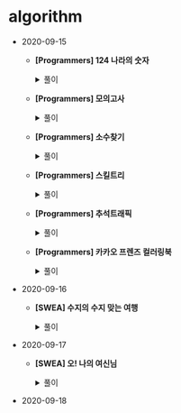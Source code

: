 # algorithm

- 2020-09-15
  
  - **[Programmers] 124 나라의 숫자**
  
    <details markdown="1"> <summary>풀이</summary> 
    <img src="https://user-images.githubusercontent.com/60774058/93547084-39058200-f99f-11ea-9558-1ba8f0a48306.jpg"/> </details>
  
    
  - **[Programmers] 모의고사**
  
    <details markdown="1"> <summary>풀이</summary> 
    <img src="https://user-images.githubusercontent.com/60774058/93547089-3acf4580-f99f-11ea-8676-b1c922393b1f.jpg"/> </details>
  
    
  - **[Programmers] 소수찾기**
  
    <details markdown="1"> <summary>풀이</summary> 
    <img src="https://user-images.githubusercontent.com/60774058/93547103-3e62cc80-f99f-11ea-9f93-aaf7db2e223d.jpg"/> </details>
  
    
  - **[Programmers] 스킬트리**
  
    <details markdown="1"> <summary>풀이</summary> 
    <img src="https://user-images.githubusercontent.com/60774058/93547095-3c007280-f99f-11ea-8f69-ad166f8fbc49.png"/> </details>
  
    
  - **[Programmers] 추석트래픽**
  
    <details markdown="1"> <summary>풀이</summary> 
    <img src="https://user-images.githubusercontent.com/60774058/93547098-3c990900-f99f-11ea-8cb7-7744d280ec63.jpg"/> </details>
  
  - **[Programmers] 카카오 프렌즈 컬러링북**
  
    <details markdown="1"> <summary>풀이</summary> 
    <img src="https://user-images.githubusercontent.com/60774058/93547081-373bbe80-f99f-11ea-8872-0fe7d457b5ce.jpg"/> </details>
  
    

+ 2020-09-16

  + **[SWEA] 수지의 수지 맞는 여행**

    <details markdown="1"> <summary>풀이</summary> 
    <img src="https://user-images.githubusercontent.com/60774058/93547100-3d319f80-f99f-11ea-9d7d-4376e09719f3.jpg"/> </details>

- 2020-09-17

  - **[SWEA] 오! 나의 여신님**

    <details markdown="1"> <summary>풀이</summary> 
    <img src="C:\Users\82105\Desktop\오나의여신님.jpg"/> </details>

- 2020-09-18
  